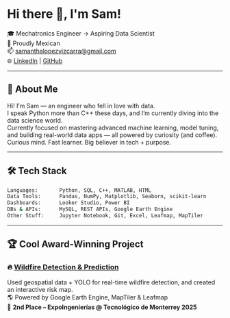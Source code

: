 # Hi there 👋, I'm Sam!

🎓 Mechatronics Engineer → Aspiring Data Scientist  
📍 Proudly Mexican  
📫 samanthalopezvizcarra@gmail.com  
🌐 [LinkedIn](www.linkedin.com/in/samantha-lópez-vizcarra) | [GitHub](https://github.com/Samanthalopezvizcarra)

---

## 🚀 About Me

Hi! I’m Sam — an engineer who fell in love with data.  
I speak Python more than C++ these days, and I’m currently diving into the data science world.  
Currently focused on mastering advanced machine learning, model tuning, and building real-world data apps — all powered by curiosity (and coffee).  
Curious mind. Fast learner. Big believer in tech + purpose.

---

## 🛠️ Tech Stack

```bash
Languages:       Python, SQL, C++, MATLAB, HTML
Data Tools:      Pandas, NumPy, Matplotlib, Seaborn, scikit-learn
Dashboards:      Looker Studio, Power BI
DBs & APIs:      MySQL, REST APIs, Google Earth Engine
Other Stuff:     Jupyter Notebook, Git, Excel, Leafmap, MapTiler
```
---

## 🏆 Cool Award-Winning Project

### 🔥 [Wildfire Detection & Prediction](https://github.com/JesusAntonioL/fwi_equipo_1)

Used geospatial data + YOLO for real-time wildfire detection, and created an interactive risk map.  
🌎 Powered by Google Earth Engine, MapTiler & Leafmap  
🥈 **2nd Place – ExpoIngenierías @ Tecnológico de Monterrey 2025**  

